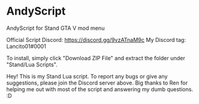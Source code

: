# AndyScript
AndyScript for Stand GTA V mod menu

Official Script Discord: https://discord.gg/9vzATnaM9c
My Discord tag: Lancito01#0001

To install, simply click "Download ZIP File" and extract the folder under "Stand/Lua Scripts".

Hey! This is my Stand Lua script. To report any bugs or give any suggestions, please join the Discord server above. Big thanks to Ren for helping me out with most of the script and answering my dumb questions. :D
